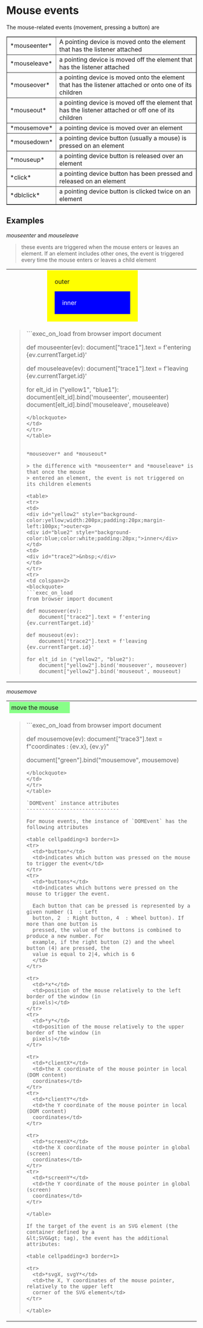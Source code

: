 Mouse events
============

<script type="text/python">
from browser import doc, alert
</script>

The mouse-related events (movement, pressing a button) are

<table cellpadding=3 border=1>
<tr>
<td>*mouseenter*</td>
<td>A pointing device is moved onto the element that has the listener attached
</td>
</tr>
<tr><td>*mouseleave*</td><td>a pointing device is moved off the element that
has the listener attached</td></tr>

<tr><td>*mouseover*</td><td>a pointing device is moved onto the element that
has the listener attached or onto one of its children</td></tr>
<tr><td>*mouseout*</td><td>a pointing device is moved off the element that has
the listener attached or off one of its children</td></tr>

<tr><td>*mousemove*</td><td>a pointing device is moved over an element</td>
</tr>

<tr><td>*mousedown*</td><td>a pointing device button (usually a mouse) is
pressed on an element</td></tr>
<tr><td>*mouseup*</td><td>a pointing device button is released over an
element</td></tr>

<tr><td>*click*</td><td>a pointing device button has been pressed and
released on an element</td></tr>
<tr><td>*dblclick*</td><td>a pointing device button is clicked twice on an
element</td></tr>

</table>

Examples
--------

*mouseenter* and *mouseleave*

> these events are triggered when the mouse enters or leaves an element. If an
> element includes other ones, the event is triggered every time the mouse enters
> or leaves a child element

<table>
<tr>
<td>
<div id="yellow1" style="background-color:yellow;width:200px;padding:20px;margin-left:100px;">outer<p>
<div id="blue1" style="background-color:blue;color:white;padding:20px;">inner</div>
</td>
<td><div id="trace1">&nbsp;</div></td>
</tr>
<tr>
<td colspan=2>
<blockquote>
```exec_on_load
from browser import document

def mouseenter(ev):
    document["trace1"].text = f'entering {ev.currentTarget.id}'

def mouseleave(ev):
    document["trace1"].text = f'leaving {ev.currentTarget.id}'

for elt_id in ("yellow1", "blue1"):
    document[elt_id].bind('mouseenter', mouseenter)
    document[elt_id].bind('mouseleave', mouseleave)
```
</blockquote>
</td>
</tr>
</table>


*mouseover* and *mouseout*

> the difference with *mouseenter* and *mouseleave* is that once the mouse
> entered an element, the event is not triggered on its children elements

<table>
<tr>
<td>
<div id="yellow2" style="background-color:yellow;width:200px;padding:20px;margin-left:100px;">outer<p>
<div id="blue2" style="background-color:blue;color:white;padding:20px;">inner</div>
</td>
<td>
<div id="trace2">&nbsp;</div>
</td>
</tr>
<tr>
<td colspan=2>
<blockquote>
```exec_on_load
from browser import document

def mouseover(ev):
    document["trace2"].text = f'entering {ev.currentTarget.id}'

def mouseout(ev):
    document["trace2"].text = f'leaving {ev.currentTarget.id}'

for elt_id in ("yellow2", "blue2"):
    document["yellow2"].bind('mouseover', mouseover)
    document["yellow2"].bind('mouseout', mouseout)
```
</blockquote>
</td>
</tr>
</table>

*mousemove*

<table>
<tr><td>
<div id="green" style="padding:5px;background-color:#8F8;width:150px;">move
the mouse</div>
</td>
<td><div id="trace3">&nbsp;</div></td>
</tr>
<tr>
<td colspan=2>
<blockquote>
```exec_on_load
from browser import document

def mousemove(ev):
    document["trace3"].text = f"coordinates : {ev.x}, {ev.y}"

document["green"].bind("mousemove", mousemove)
```
</blockquote>
</td>
</tr>
</table>

`DOMEvent` instance attributes
------------------------------

For mouse events, the instance of `DOMEvent` has the following attributes

<table cellpadding=3 border=1>
<tr>
  <td>*button*</td>
  <td>indicates which button was pressed on the mouse to trigger the event</td>
</tr>
<tr>
  <td>*buttons*</td>
  <td>indicates which buttons were pressed on the mouse to trigger the event.

  Each button that can be pressed is represented by a given number (1  : Left
  button, 2  : Right button, 4  : Wheel button). If more than one button is
  pressed, the value of the buttons is combined to produce a new number. For
  example, if the right button (2) and the wheel button (4) are pressed, the
  value is equal to 2|4, which is 6
  </td>
</tr>

<tr>
  <td>*x*</td>
  <td>position of the mouse relatively to the left border of the window (in
  pixels)</td>
</tr>
<tr>
  <td>*y*</td>
  <td>position of the mouse relatively to the upper border of the window (in
  pixels)</td>
</tr>

<tr>
  <td>*clientX*</td>
  <td>the X coordinate of the mouse pointer in local (DOM content)
  coordinates</td>
</tr>
<tr>
  <td>*clientY*</td>
  <td>the Y coordinate of the mouse pointer in local (DOM content)
  coordinates</td>
</tr>

<tr>
  <td>*screenX*</td>
  <td>the X coordinate of the mouse pointer in global (screen)
  coordinates</td>
</tr>
<tr>
  <td>*screenY*</td>
  <td>the Y coordinate of the mouse pointer in global (screen)
  coordinates</td>
</tr>

</table>

If the target of the event is an SVG element (the container defined by a 
&lt;SVG&gt; tag), the event has the additional attributes:

<table cellpadding=3 border=1>

<tr>
  <td>*svgX, svgY*</td>
  <td>the X, Y coordinates of the mouse pointer, relatively to the upper left
  corner of the SVG element</td>
</tr>

</table>
